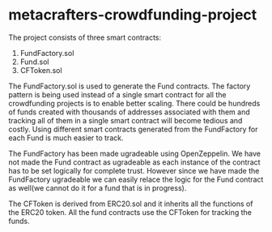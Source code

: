 # metacrafters-crowdfunding-project
The project consists of three smart contracts:
1. FundFactory.sol
2. Fund.sol
3. CFToken.sol

The FundFactory.sol is used to generate the Fund contracts. The factory pattern is being used instead of a single smart contract for all the crowdfunding projects
is to enable better scaling. There could be hundreds of funds created with thousands of addresses associated with them and tracking all of them in a single
smart contract will become tedious and costly. Using different smart contracts generated from the FundFactory for each Fund is much easier to track.

The FundFactory has been made ugradeable using OpenZeppelin. We have not made the Fund contract as ugradeable as each instance of the contract has to be set
logically for complete trust. However since we have made the FundFactory ugradeable we can easily relace the logic for the Fund contract as well(we cannot do
it for a fund that is in progress).

The CFToken is derived from ERC20.sol and it inherits all the functions of the ERC20 token. All the fund contracts use the CFToken for tracking the 
funds.

